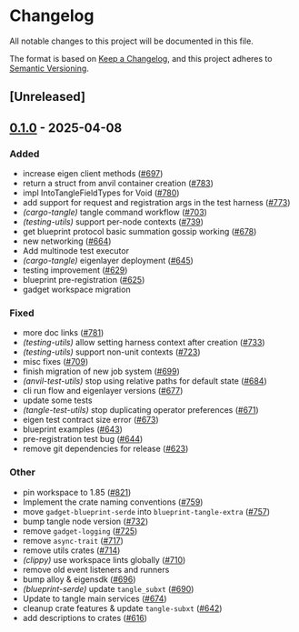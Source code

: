 # Changelog

All notable changes to this project will be documented in this file.

The format is based on [Keep a Changelog](https://keepachangelog.com/en/1.0.0/),
and this project adheres to [Semantic Versioning](https://semver.org/spec/v2.0.0.html).

## [Unreleased]

## [0.1.0](https://github.com/tangle-network/blueprint/releases/tag/blueprint-testing-utils-v0.1.0) - 2025-04-08

### Added

- increase eigen client methods ([#697](https://github.com/tangle-network/blueprint/pull/697))
- return a struct from anvil container creation ([#783](https://github.com/tangle-network/blueprint/pull/783))
- impl IntoTangleFieldTypes for Void ([#780](https://github.com/tangle-network/blueprint/pull/780))
- add support for request and registration args in the test harness ([#773](https://github.com/tangle-network/blueprint/pull/773))
- *(cargo-tangle)* tangle command workflow  ([#703](https://github.com/tangle-network/blueprint/pull/703))
- *(testing-utils)* support per-node contexts ([#739](https://github.com/tangle-network/blueprint/pull/739))
- get blueprint protocol basic summation gossip working ([#678](https://github.com/tangle-network/blueprint/pull/678))
- new networking ([#664](https://github.com/tangle-network/blueprint/pull/664))
- Add multinode test executor
- *(cargo-tangle)* eigenlayer deployment ([#645](https://github.com/tangle-network/blueprint/pull/645))
- testing improvement ([#629](https://github.com/tangle-network/blueprint/pull/629))
- blueprint pre-registration ([#625](https://github.com/tangle-network/blueprint/pull/625))
- gadget workspace migration

### Fixed

- more doc links ([#781](https://github.com/tangle-network/blueprint/pull/781))
- *(testing-utils)* allow setting harness context after creation ([#733](https://github.com/tangle-network/blueprint/pull/733))
- *(testing-utils)* support non-unit contexts ([#723](https://github.com/tangle-network/blueprint/pull/723))
- misc fixes ([#709](https://github.com/tangle-network/blueprint/pull/709))
- finish migration of new job system ([#699](https://github.com/tangle-network/blueprint/pull/699))
- *(anvil-test-utils)* stop using relative paths for default state ([#684](https://github.com/tangle-network/blueprint/pull/684))
- cli run flow and eigenlayer versions ([#677](https://github.com/tangle-network/blueprint/pull/677))
- update some tests
- *(tangle-test-utils)* stop duplicating operator preferences ([#671](https://github.com/tangle-network/blueprint/pull/671))
- eigen test contract size error ([#673](https://github.com/tangle-network/blueprint/pull/673))
- blueprint examples ([#643](https://github.com/tangle-network/blueprint/pull/643))
- pre-registration test bug ([#644](https://github.com/tangle-network/blueprint/pull/644))
- remove git dependencies for release ([#623](https://github.com/tangle-network/blueprint/pull/623))

### Other

- pin workspace to 1.85 ([#821](https://github.com/tangle-network/blueprint/pull/821))
- Implement the crate naming conventions ([#759](https://github.com/tangle-network/blueprint/pull/759))
- move `gadget-blueprint-serde` into `blueprint-tangle-extra` ([#757](https://github.com/tangle-network/blueprint/pull/757))
- bump tangle node version ([#732](https://github.com/tangle-network/blueprint/pull/732))
- remove `gadget-logging` ([#725](https://github.com/tangle-network/blueprint/pull/725))
- remove `async-trait` ([#717](https://github.com/tangle-network/blueprint/pull/717))
- remove utils crates ([#714](https://github.com/tangle-network/blueprint/pull/714))
- *(clippy)* use workspace lints globally ([#710](https://github.com/tangle-network/blueprint/pull/710))
- remove old event listeners and runners
- bump alloy & eigensdk ([#696](https://github.com/tangle-network/blueprint/pull/696))
- *(blueprint-serde)* update `tangle_subxt` ([#690](https://github.com/tangle-network/blueprint/pull/690))
- Update to tangle main services ([#674](https://github.com/tangle-network/blueprint/pull/674))
- cleanup crate features & update `tangle-subxt` ([#642](https://github.com/tangle-network/blueprint/pull/642))
- add descriptions to crates ([#616](https://github.com/tangle-network/blueprint/pull/616))
